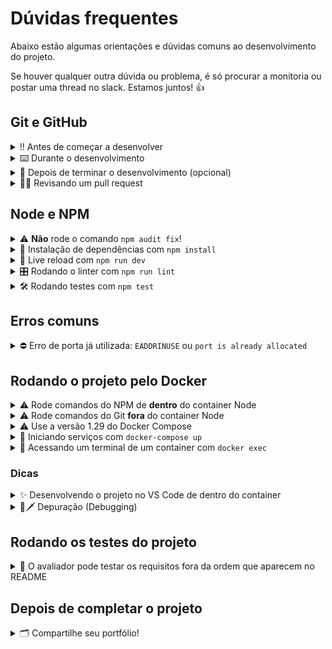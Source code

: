 # Dúvidas frequentes

Abaixo estão algumas orientações e dúvidas comuns ao desenvolvimento do projeto.

Se houver qualquer outra dúvida ou problema, é só procurar a monitoria ou postar uma thread no slack. Estamos juntos! 👍

## Git e GitHub

<details>
  <summary>‼️ Antes de começar a desenvolver</summary><br />

1. Clone o repositório

   - Copie o endereço SSH do repositório e use-o para cloná-lo em sua máquina:
     - Por exemplo: `git clone git@github.com:tryber/sd-0x-project-x.git`.

     <details><summary>Local do endereço SSH na página inicial do repositório:</summary>

     ![endereço SSH do repositório](images/github-ssh-repo.png)

     </details>
   - Entre na pasta do repositório que você acabou de clonar:
     - `cd <diretório-do-projeto>`

2. Crie uma branch a partir da branch `main`

   - Verifique que você está na branch `main`
     - Exemplo: `git branch`
   - Se não estiver, mude para a branch `main`
     - Exemplo: `git checkout main`
   - Agora crie uma branch à qual você vai submeter os `commits` do seu projeto
     - Você deve criar uma branch no seguinte formato: `nome-de-usuario-nome-do-projeto`
     - Exemplo: `git checkout -b joaozinho-project-x`

3. Para cada etapa do desenvolvimento, adicione as mudanças ao _stage_ do Git e faça um `commit`

   - Verifique que as mudanças ainda não estão no _stage_
     - Exemplo: `git status` (devem aparecer listadas as alterações realizadas em vermelho)
   - Adicione o novo arquivo ao _stage_ do Git
     - Exemplo:
       - `git add .` (adicionando todas as mudanças - _que estavam em vermelho_ - ao stage do Git)
       - `git status` (devem aparecer listadas as alterações realizadas em verde)
   - Faça o `commit` inicial
     - Exemplo:
       - `git commit -m 'Iniciando o projeto X! #VQV 🚀'` (fazendo o primeiro commit)
       - `git status` (deve aparecer uma mensagem tipo _nothing to commit_ )

4. Adicione a sua branch com o novo `commit` ao repositório remoto

   - Usando o exemplo anterior: `git push -u origin joaozinho-sd-0x-project-x`

5. Crie um novo `Pull Request` _(PR)_

   - Vá até a página de _Pull Requests_ do repositório no GitHub.
      <details><summary>Local da página de Pull Requests no repositório:</summary>

     ![endereço SSH do repositório](images/github-pr-open.png)

     </details>
   - Clique no botão verde _"New pull request"_
   - Clique na caixa de seleção _"Compare"_ e escolha a sua branch **com atenção**
   - Clique no botão verde _"Create pull request"_
   - Adicione uma descrição para o _Pull Request_ e clique no botão verde _"Create pull request"_
   - **Não se preocupe em preencher mais nada por enquanto!**
   - Volte até a página de _Pull Requests_ do repositório e confira que o seu _Pull Request_ está criado

</details>

<details>
  <summary>⌨️ Durante o desenvolvimento</summary><br />

- Faça `commits` das alterações que você fizer no código regularmente

- Lembre-se de sempre após um (ou alguns) `commits` atualizar o repositório remoto

- Os comandos que você utilizará com mais frequência são:
    1. `git status` _(para verificar o que está em vermelho - fora do stage - e o que está em verde - no stage)_
    2. `git add` _(para adicionar arquivos ao stage do Git)_
    3. `git commit` _(para criar um commit com os arquivos que estão no stage do Git)_
    4. `git push -u nome-da-branch` _(para enviar o commit para o repositório remoto na primeira vez que fizer o `push` de uma nova branch)_
    5. `git push` _(para enviar o commit para o repositório remoto após o passo anterior)_

</details>

<details>
  <summary>🤝 Depois de terminar o desenvolvimento (opcional)</summary><br />

  Para **"entregar"** seu projeto, siga os passos a seguir:

- Vá até a página **DO SEU** _Pull Request_, adicione a label de _"code-review"_ e marque seus colegas
  - No menu à direita, clique no _link_ **"Labels"** e escolha a _label_ **code-review**
  - No menu à direita, clique no _link_ **"Assignees"** e escolha **o seu usuário**
  - No menu à direita, clique no _link_ **"Reviewers"** e digite `students`, selecione o time `tryber/students-sd-xx` onde `xx` é o número da sua turma

Se ainda houver alguma dúvida sobre como entregar seu projeto [aqui tem um video explicativo](https://vimeo.com/362189205).

</details>

<details>
  <summary>🕵🏿 Revisando um pull request</summary><br />

  Use o conteúdo sobre [Code Review](https://app.betrybe.com/learn/course/5e938f69-6e32-43b3-9685-c936530fd326/module/f04cdb21-382e-4588-8950-3b1a29afd2dd/section/b3af2f05-08e5-4b4a-9667-6f5f729c351d/lesson/36268865-fc46-40c7-92bf-cbded9af9006) para te ajudar a revisar os _Pull Requests_.

</details>

## Node e NPM

<details>
<summary>⚠️ <strong>Não</strong> rode o comando <code>npm audit fix</code>!</summary><br>

- Ele atualiza várias dependências do projeto, e essa atualização gera conflitos com o avaliador.

</details>

<details>
  <summary>🔽 Instalação de dependências com <code>npm install</code></summary><br />
  
- Instala as dependências Node da aplicação na pasta `node_modules`.
- Os outros scripts do projeto só funcionam corretamente após rodar este comando.

</details>

<details>
  <summary>🔁 Live reload com <code>npm run dev</code></summary><br />

  Usaremos o [Nodemon](https://nodemon.io) para monitorar as mudanças nos arquivos e reiniciar o servidor automaticamente.

  Este projeto já vem com as dependências relacionadas ao _nodemon_ configuradas no arquivo `package.json`.

  Para iniciar o servidor em modo de desenvolvimento basta executar o comando `npm run dev`. Este comando fará com que o servidor reinicie de forma automática ao salvar uma modificação realizada nos arquivos do projeto.
</details>

<details>
  <summary>🎛 Rodando o linter com <code>npm run lint</code></summary><br />

  Usaremos o [ESLint](https://eslint.org/) para fazer a análise estática do seu código.

  Este projeto já vem com as dependências relacionadas ao _linter_ configuradas nos arquivos `package.json`.

  Para poder rodar o `ESLint` em um projeto basta executar o comando `npm install` dentro do projeto e depois `npm run lint`. Se a análise do `ESLint` encontrar problemas no seu código, tais problemas serão mostrados no seu terminal. Se não houver problema no seu código, nada será impresso no seu terminal.

  Você pode também instalar o plugin do `ESLint` no `VSCode`. Para isso, basta fazer o download do [plugin `ESLint`](https://marketplace.visualstudio.com/items?itemName=dbaeumer.vscode-eslint) e instalá-lo.
</details>

<details>
  <summary>🛠 Rodando testes com <code>npm test</code></summary><br />

  Usaremos o [Jest](https://jestjs.io/pt-BR/) e o [Frisby](https://docs.frisbyjs.com/) para fazer os testes de API.

  Este projeto já vem configurado e com suas dependências.

- **Executando todos os testes**

  Para poder executar os testes, inicie sua aplicação com `npm run dev`, em seguida, basta executar o comando `npm test` e **todos** os seus testes serão executados.

- **Executando um teste específico**

  Para executar um teste específico, inicie sua aplicação com `npm run dev`, em seguida, basta executar o comando `npm test nome-do-teste`.

  > Colocamos o número do requisito como pré-fixo para facilitar, veja abaixo.

  Ex: Para executar o teste referente ao **01-getAllTalkers**, basta digitar `npm test 01`.

  ⚠️ **Importante:** os comandos de testes podem ser executados tanto no terminal do seu computador quanto do **_Docker_**.

</details>

## Erros comuns

<details>
<summary> ⛔ Erro de porta já utilizada: <code>EADDRINUSE</code> ou <code>port is already allocated</code></summary><br>

![erro na porta 3001](./images/erroDePorta.png)

- Se você se deparar com esse tipo de erro, quer dizer que sua aplicação já está utilizando a `porta 3001`, seja com outro processo do Node.js ou algum container Docker!

  - Você pode parar todos os processos Node com o comando `killall node`;

  - Você pode parar um container Docker com o comando `docker stop <nome-do-container>`.

- ✨ **Dica:** Antes de iniciar qualquer coisa, observe os containers que estão em execução em sua máquina usando o comando `docker container ls`;

</details>

## Rodando o projeto pelo Docker

<details>
<summary>⚠️  Rode comandos do NPM de <strong>dentro</strong> do container Node</summary><br>

- Caso opte por utilizar o Docker, **TODOS** os comandos disponíveis no `package.json` (npm start, npm test, npm run dev, ...) devem ser executados **DENTRO** do container, ou seja, no terminal que aparece após a execução do comando `docker exec` citado acima.

</details>

<details>
<summary>⚠️ Rode comandos do Git <strong>fora</strong> do container Node</summary><br>

- O **git** dentro do container não vem configurado com suas credenciais. Ou faça os commits fora do container, ou configure as suas credenciais do git dentro do container.

</details>

<details>
<summary>⚠️ Use a versão 1.29 do Docker Compose</summary>

- Para que você consiga rodar o seu projeto com docker e o avaliador funcione é fundamental que o seu docker compose esteja na **versão 1.29**.

  - Verifique sua versão:

  ```bash
  docker-compose --version
  ```

  Se não for a versão 1.29, faça os seguintes comandos para atualizar a versão:

  ```bash
  sudo rm /usr/local/bin/docker-compose
  sudo curl -L "<https://github.com/docker/compose/releases/download/1.29.0/docker-compose-$(uname> -s)-$(uname -m)" -o /usr/local/bin/docker-compose
  sudo chmod +x /usr/local/bin/docker-compose
  ```

</details>

<details>
<summary> 🐳 Iniciando serviços com <code>docker-compose up</code></summary><br>

- O arquivo [`docker-compose.yml`](./docker-compose.yml) tem dois serviços:
  - `backend`: serviço Node, usado para rodar aplicação e os testes
  - `db`: serviço do banco de dados MySQL

- O comando `docker-compose up -d`:
  - Inicia o serviço `backend`
    - Esse serviço irá inicializar um container chamado `talker_manager` (definido no arquivo [docker-compose.yml](docker-compose.yml)).
    - A flag `-d` faz o container rodar em segundo plano.
    - A partir daqui você pode acessar o container via CLI com `docker exec` ou abri-lo no VS Code.
  - Inicia o serviço `db`
    - Esse serviço irá inicializar um container chamado `talker_manager_db`
    - Ele é usado no [requisito 12](./README.md#12---crie-o-endpoint-get-talkerdb)

> ❓ Duvidas sobre a diferença entre container e service? Reveja a lição **Serviço vs. Container** na seção de **Docker** na plataforma. 👍

</details>

<details>
<summary> 🐳 Acessando um terminal de um container com <code>docker exec</code></summary><br>

- O comando `docker exec -it talker_manager bash`:
  - Dá acesso ao terminal interativo do container de nome `talker_manager`, que está rodando em segundo plano.

</details>

### Dicas

<details>
<summary>✨ Desenvolvendo o projeto no VS Code de dentro do container</summary><br>

- A extensão `Dev Containers` (que estará na seção de extensões recomendadas do VS Code) é indicada para que você possa desenvolver sua aplicação no container Docker direto no VS Code, como você faz com seus arquivos locais.

  ![Extensão Dev Containers do VS Code](./images/dev-container.png)

</details>

<details>
  <summary id="debugging">🐞🗡️ Depuração (Debugging)</summary>

  Em primeiro lugar sua aplicação precisa estar rodando o script `dev` via `docker compose`.

  Existe nesse projeto uma configuração de depuração para o VScode, localizada na pasta `.vscode`.

  Para utilizá-la você pode clicar no ícone de _Run and Debug_ ou usar a tecla de atalho `Ctrl + Shift + D`:

  ![debugger icon](./images/debugger_icon.png)

  Vai parecer uma interface assim no canto superior do seu VScode:

  ![debugger_top_interface](./images/debugger_top_interface.png)

  O simbolo 🔽 é uma caixa de seleção, como um `<select>` HTML, este abriga os modos de depuração que o VScode encontrou, nesse projeto temos apenas uma opção a `Depurar com Docker`

  Para iniciar a depuração basta clicar no _play_ verde ▶️.

  Se tudo der certo o debugger agora está conectado no processo que está rodando sua aplicação, você sabe que ele está funcionando se aparecer essa barrinha no topo da sua tela:

  ![debugger control bar](./images/debugger_control_bar.png)

  Agora você consegue ativar os _breakpoints_ ⏺️ ao lado do número da linha

  ![debugger breakpoint](./images/debugger_breakpoint.png)

  Quando clicar nele, este fica vermelho e quando a API executar essa linha, ela vai parar.

  Com tudo preparado, vamos fazer um teste, vou fazer uma requisição para acionar a execução da linha 7 do `src/app.js`:

  ![debugger in action](./images/debugger_in_action.png)

  Note que todas a variáveis do escopo local (`_request`, `response`, `this`) de onde o cursor está podem ser inspecionadas.
  ![debugger variables](./images/debugger_variables.png)

  <details>
    <summary>Gif com o passo a passo</summary>

  ![debugger animation](./images/debugger_animation.gif)

  </details><br>

  Agora é com você! ✨

  Mas vou deixar aqui uma colinha de como funciona cada ícone da barra de depuração:

- ▶️ Continue: Vai executar o código até chegar no próximo _breakpoint_, dar um erro ou não haver mais o que executar;
- ⤵️ Step Over: Executa linha atual e pula para a próxima;
- ⬇️ Step Into: Entra dentro da função que vai ser executada na linha do cursor;
- ⬆️ Step Out: Saí da função que vai ser executada na linha do cursor, executando o resto dela;
- 🔄 Restart: Reinicia o processo de depuração, matando o processo atual e criando um novo.
- ⏹️ Stop: Para o processo de depuração, mata o processo.

> 💡 Anota a dica: talvez você tenha se perguntado: uai, mas não tem como voltar? Realmente não tem, é um processo que só vai na direção que o código executa. Logo, para "voltar uma linha" é preciso que ativemos o gatilho que faz o depurador passar por aquela linha que a gente quer voltar, fazendo uma nova requisição por exemplo.

</details>

## Rodando os testes do projeto

<details>
<summary>🧪 O avaliador pode testar os requisitos fora da ordem que aparecem no README</summary><br>

- O avaliador automático não necessariamente avalia seu projeto na ordem em que os requisitos aparecem no readme. Isso acontece para deixar o processo de avaliação mais rápido. Então, não se assuste se isso acontecer, ok?

</details>

## Depois de completar o projeto

<details>
<summary>🗂 Compartilhe seu portfólio!</summary><br />

Após finalizar os requisitos, chegou a hora de mostrar ao mundo que você aprendeu algo novo! 🚀

Siga esse [**guia que preparamos com carinho**](https://app.betrybe.com/learn/course/5e938f69-6e32-43b3-9685-c936530fd326/module/a3cac6d2-5060-445d-81f4-ea33451d8ea4/section/d4f5e97a-ca66-4e28-945d-9dd5c4282085/day/eff12025-1627-42c6-953d-238e9222c8ff/lesson/49cb103b-9e08-4ad5-af17-d423a624285a) para disponibilizar o projeto finalizado no seu GitHub pessoal.

Esse passo é super importante para ganhar mais visibilidade no mercado de trabalho, mas também é útil para manter um back-up do seu trabalho.

E você sabia que o LinkedIn é a principal rede social profissional e compartilhar o seu aprendizado lá é muito importante para quem deseja construir uma carreira de sucesso? Compartilhe esse projeto no seu LinkedIn, marque o perfil da Trybe (@trybe) e mostre para a sua rede toda a sua evolução.

</details>

